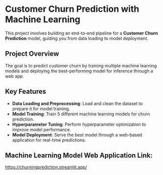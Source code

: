 # Customer Churn Prediction with Machine Learning

This project involves building an end-to-end pipeline for a **Customer Churn Prediction** model, guiding you from data loading to model deployment.

## Project Overview

The goal is to predict customer churn by training multiple machine learning models and deploying the best-performing model for inference through a web app.

## Key Features

- **Data Loading and Preprocessing**: Load and clean the dataset to prepare it for model training.
- **Model Training**: Train 5 different machine learning models for churn prediction.
- **Hyperparameter Tuning**: Perform hyperparameter optimization to improve model performance.
- **Model Deployment**: Serve the best model through a web-based application for real-time predictions.

## Machine Learning Model Web Application Link: 
https://churningprediction.streamlit.app/ 
